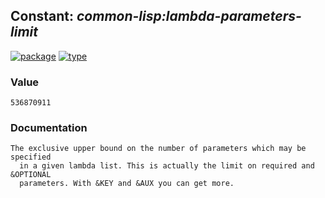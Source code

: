 ## Constant: ***common-lisp:lambda-parameters-limit***
[![package](https://img.shields.io/badge/Package-COMMON--LISP-5f9ea0.svg?style=social&colorA=999999)](../) [![type](https://img.shields.io/badge/Type-Constant-5f9ea0.svg?style=social&colorA=999999)](../#constant) 
### Value
```
536870911
```
### Documentation
```
The exclusive upper bound on the number of parameters which may be specified
  in a given lambda list. This is actually the limit on required and &OPTIONAL
  parameters. With &KEY and &AUX you can get more.
```
